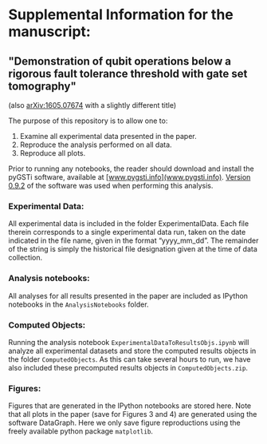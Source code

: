 # Supplemental Information for the manuscript:
## "Demonstration of qubit operations below a rigorous fault tolerance threshold with gate set tomography"
(also [arXiv:1605.07674](https://arxiv.org/abs/1605.07674) with a slightly different title)

The purpose of this repository is to allow one to:

1.  Examine all experimental data presented in the paper.
2.  Reproduce the analysis performed on all data.
3.  Reproduce all plots.

Prior to running any notebooks, the reader should download and install the pyGSTi software,
available at [www.pygsti.info](www.pygsti.info).  [Version 0.9.2](https://github.com/pyGSTio/pyGSTi/releases/tag/v0.9.2) of the software was used when performing this analysis.

### Experimental Data:

All experimental data is included in the folder ExperimentalData.  Each file therein 
corresponds to a single experimental data run, taken on the date indicated in the file 
name, given in the format “yyyy_mm_dd”.  The remainder of the string is simply the 
historical file designation given at the time of data collection.

### Analysis notebooks:

All analyses for all results presented in the paper are included as IPython
notebooks in the `AnalysisNotebooks` folder.

### Computed Objects:

Running the analysis notebook `ExperimentalDataToResultsObjs.ipynb` will analyze all
experimental datasets and store the computed results objects in the folder `ComputedObjects`.
As this can take several hours to run, we have also included these precomputed results
objects in `ComputedObjects.zip`.

### Figures:

Figures that are generated in the IPython notebooks are stored here.
Note that all plots in the paper (save for Figures 3 and 4) are generated using the software 
DataGraph.  Here we only save figure reproductions using the freely available python 
package `matplotlib`.
